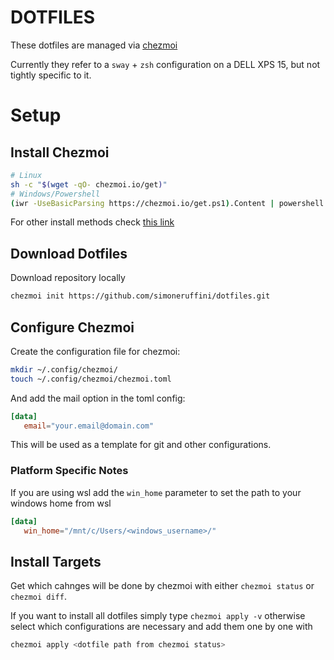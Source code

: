 # DOTFILES
These dotfiles are managed via [chezmoi](https://github.com/twpayne/chezmoi/)

Currently they refer to a `sway` + `zsh` configuration on a DELL XPS 15, but not tightly specific to it.

# Setup
## Install Chezmoi
```sh
# Linux
sh -c "$(wget -qO- chezmoi.io/get)"
# Windows/Powershell
(iwr -UseBasicParsing https://chezmoi.io/get.ps1).Content | powershell -c -
```
For other install methods check [this link](https://www.chezmoi.io/install/)
## Download Dotfiles
Download repository locally
```sh
chezmoi init https://github.com/simoneruffini/dotfiles.git
```
## Configure Chezmoi
Create the configuration file for chezmoi:
```sh
mkdir ~/.config/chezmoi/
touch ~/.config/chezmoi/chezmoi.toml
```
And add the mail option in the toml config:
```toml
[data]
   email="your.email@domain.com"
```
This will be used as a template for git and other configurations.
### Platform Specific Notes
If you are using wsl add the `win_home` parameter to set the path to your windows
home from wsl
```toml
[data]
   win_home="/mnt/c/Users/<windows_username>/"
```

## Install Targets
Get which cahnges will be done by chezmoi with either `chezmoi status` or `chezmoi diff`.

If you want to install all dotfiles simply type `chezmoi apply -v` otherwise
select which configurations are necessary and add them one by one with
```sh
chezmoi apply <dotfile path from chezmoi status>
```
